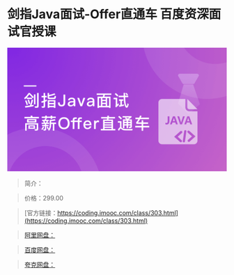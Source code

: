 # 剑指Java面试-Offer直通车 百度资深面试官授课

![img](../../assets/5fce04b9097ae1f405400304.png)

> 简介：

> 价格：299.00

> [官方链接：https://coding.imooc.com/class/303.html](https://coding.imooc.com/class/303.html)

> [阿里网盘：]()

> [百度网盘：]()

> [夸克网盘：]()
